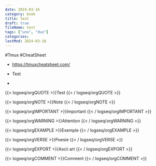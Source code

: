 ```yaml
---
date: 2024-03-16
category: book
title: test
draft: true
fileName: test
tags: ["uno", "duo"]
categories: 
lastMod: 2024-03-16
---
```

#Tmux #CheatSheet

  + https://tmuxcheatsheet.com/

  + Test

  + 

{{< logseq/orgQUOTE >}}Test
{{< / logseq/orgQUOTE >}}

{{< logseq/orgNOTE >}}Note
{{< / logseq/orgNOTE >}}

{{< logseq/orgIMPORTANT >}}Important
{{< / logseq/orgIMPORTANT >}}

{{< logseq/orgWARNING >}}Attention
{{< / logseq/orgWARNING >}}

{{< logseq/orgEXAMPLE >}}Exemple
{{< / logseq/orgEXAMPLE >}}

{{< logseq/orgVERSE >}}Poesie
{{< / logseq/orgVERSE >}}

{{< logseq/orgEXPORT >}}Ascii art
{{< / logseq/orgEXPORT >}}

{{< logseq/orgCOMMENT >}}Comment
{{< / logseq/orgCOMMENT >}}


